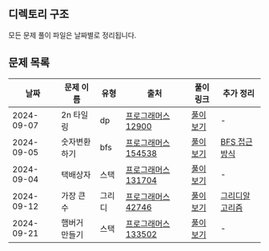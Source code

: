 ## 디렉토리 구조

모든 문제 풀이 파일은 날짜별로 정리됩니다.

## 문제 목록

| 날짜        | 문제 이름           | 유형 |  출처            | 풀이 링크                               |추가 정리|
|-------------|---------------------|----|-----------------|------------------------------------------|----|
| 2024-09-07  | 2n 타일링 | dp | [프로그래머스 12900](https://school.programmers.co.kr/learn/courses/30/lessons/12900)  | [풀이 보기](./2n타일링.ts) |-|
| 2024-09-05  | 숫자변환하기|bfs| [프로그래머스 154538](https://school.programmers.co.kr/learn/courses/30/lessons/154538) | [풀이 보기](./숫자변환하기.ts) |[BFS 접근방식](https://www.notion.so/xxziiko/BFS-1084ae05ecc780d9b5c9e6eceb960b29?pvs=4)|
| 2024-09-04  | 택배상자 |스택|[프로그래머스 131704](https://school.programmers.co.kr/learn/courses/30/lessons/131704) | [풀이 보기](./택배상자.ts) |-|
| 2024-09-12  | 가장 큰 수 |그리디| [프로그래머스 42746](https://school.programmers.co.kr/learn/courses/30/lessons/42746) | [풀이 보기](./가장큰수.ts) |[그리디알고리즘](https://xxziiko.notion.site/663a5d2076b345aa9ae9fae2fd3b7475?pvs=4)|
| 2024-09-21  | 햄버거 만들기|스택| [프로그래머스 133502](https://school.programmers.co.kr/learn/courses/30/lessons/133502) | [풀이 보기](./햄버거만들기.ts) |-|

 
